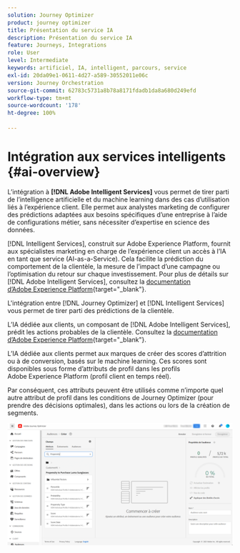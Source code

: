 ```yaml
---
solution: Journey Optimizer
product: journey optimizer
title: Présentation du service IA
description: Présentation du service IA
feature: Journeys, Integrations
role: User
level: Intermediate
keywords: artificiel, IA, intelligent, parcours, service
exl-id: 20da09e1-0611-4d27-a589-30552011e06c
version: Journey Orchestration
source-git-commit: 62783c5731a8b78a8171fdadb1da8a680d249efd
workflow-type: tm+mt
source-wordcount: '178'
ht-degree: 100%

---
```


# Intégration aux services intelligents {#ai-overview}

L’intégration à **[!DNL Adobe Intelligent Services]** vous permet de tirer parti de l’intelligence artificielle et du machine learning dans des cas d’utilisation liés à l’expérience client. Elle permet aux analystes marketing de configurer des prédictions adaptées aux besoins spécifiques d’une entreprise à l’aide de configurations métier, sans nécessiter d’expertise en science des données.

[!DNL Intelligent Services], construit sur Adobe Experience Platform, fournit aux spécialistes marketing en charge de l’expérience client un accès à l’IA en tant que service (AI-as-a-Service). Cela facilite la prédiction du comportement de la clientèle, la mesure de l’impact d’une campagne ou l’optimisation du retour sur chaque investissement. Pour plus de détails sur [!DNL Adobe Intelligent Services], consultez la [documentation d’Adobe Experience Platform](https://experienceleague.adobe.com/docs/experience-platform/intelligent-services/home.html?lang=fr){target="_blank"}.

L&#39;intégration entre [!DNL Journey Optimizer] et [!DNL Intelligent Services] vous permet de tirer parti des prédictions de la clientèle.

L’IA dédiée aux clients, un composant de [!DNL Adobe Intelligent Services], prédit les actions probables de la clientèle. Consultez la [documentation d’Adobe Experience Platform](https://experienceleague.adobe.com/docs/experience-platform/intelligent-services/customer-ai/overview.html?lang=fr){target="_blank"}.

L’IA dédiée aux clients permet aux marques de créer des scores d’attrition ou à de conversion, basés sur le machine learning. Ces scores sont disponibles sous forme d’attributs de profil dans les profils Adobe Experience Platform (profil client en temps réel).

Par conséquent, ces attributs peuvent être utilisés comme n’importe quel autre attribut de profil dans les conditions de Journey Optimizer (pour prendre des décisions optimales), dans les actions ou lors de la création de segments.

![](assets/customer-ai.png)
